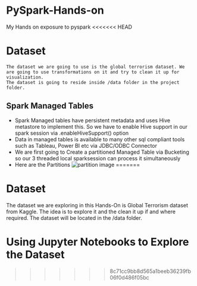 # PySpark-Hands-on
My Hands on exposure to pyspark
<<<<<<< HEAD

# Dataset 
    The dataset we are going to use is the global terrorism dataset. We are going to use transformations on it and try to clean it up for visualization.
    The dataset is going to reside inside /data folder in the project folder. 

## Spark Managed Tables
* Spark Managed tables have persistent metadata and uses Hive metastore to implement this. So we have to enable Hive support in our spark session via .enableHiveSupport() option
* Data in managed tables is available to many other sql compliant tools such as Tableau, Power BI etc via JDBC/ODBC Connector
* We are first going to Create a partitioned Managed Table via Bucketing so our 3 threaded local sparksession can process it simultaneously
* Here are the Partitions 
![partition image](https://i.imgur.com/cEI1ADE.jpeg)
=======
# Dataset
 The dataset we are exploring in this Hands-On is Global Terrorism dataset from Kaggle. The idea is to explore it and the clean it up if and where required. The dataset will be located in the /data folder.

# Using Jupyter Notebooks to Explore the Dataset
>>>>>>> 8c71cc9bb8d565a1beeb36239fb06f0d486f05bc
